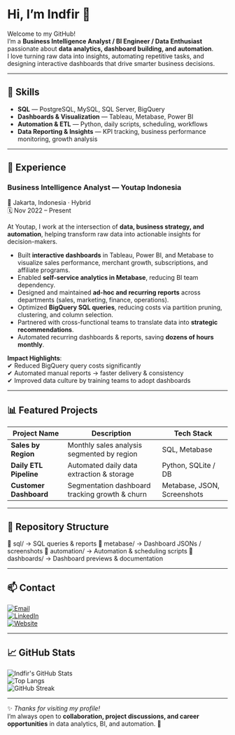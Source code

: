 # Hi, I’m Indfir 👋  

Welcome to my GitHub!  
I’m a **Business Intelligence Analyst / BI Engineer / Data Enthusiast** passionate about **data analytics, dashboard building, and automation**.  
I love turning raw data into insights, automating repetitive tasks, and designing interactive dashboards that drive smarter business decisions.  

---

## 🔧 Skills  

- **SQL** — PostgreSQL, MySQL, SQL Server, BigQuery  
- **Dashboards & Visualization** — Tableau, Metabase, Power BI  
- **Automation & ETL** — Python, daily scripts, scheduling, workflows  
- **Data Reporting & Insights** — KPI tracking, business performance monitoring, growth analysis  

---

## 💼 Experience  

### Business Intelligence Analyst — Youtap Indonesia  
📍 Jakarta, Indonesia · Hybrid  
🗓️ Nov 2022 – Present  

At Youtap, I work at the intersection of **data, business strategy, and automation**, helping transform raw data into actionable insights for decision-makers.  

- Built **interactive dashboards** in Tableau, Power BI, and Metabase to visualize sales performance, merchant growth, subscriptions, and affiliate programs.  
- Enabled **self-service analytics in Metabase**, reducing BI team dependency.  
- Designed and maintained **ad-hoc and recurring reports** across departments (sales, marketing, finance, operations).  
- Optimized **BigQuery SQL queries**, reducing costs via partition pruning, clustering, and column selection.  
- Partnered with cross-functional teams to translate data into **strategic recommendations**.  
- Automated recurring dashboards & reports, saving **dozens of hours monthly**.  

**Impact Highlights**:  
✔ Reduced BigQuery query costs significantly  
✔ Automated manual reports → faster delivery & consistency  
✔ Improved data culture by training teams to adopt dashboards  

---

## 📊 Featured Projects  

| Project Name         | Description                                    | Tech Stack          |
|----------------------|------------------------------------------------|---------------------|
| **Sales by Region**  | Monthly sales analysis segmented by region      | SQL, Metabase       |
| **Daily ETL Pipeline** | Automated daily data extraction & storage      | Python, SQLite / DB |
| **Customer Dashboard** | Segmentation dashboard tracking growth & churn | Metabase, JSON, Screenshots |  

---

## 📂 Repository Structure  

📁 sql/ → SQL queries & reports
📁 metabase/ → Dashboard JSONs / screenshots
📁 automation/ → Automation & scheduling scripts
📁 dashboards/ → Dashboard previews & documentation


---

## 📫 Contact  

[![Email](https://img.shields.io/badge/Email-Contact-informational?style=flat&logo=gmail&logoColor=white&color=EA4335)](mailto:indra.rigel@gmail.com)  
[![LinkedIn](https://img.shields.io/badge/LinkedIn-Connect-blue?style=flat&logo=linkedin)](https://www.linkedin.com/in/indra-firdaus-a0952259/)  
[![Website](https://img.shields.io/badge/Website-Visit-green?style=flat&logo=google-chrome&logoColor=white)](https://indfir.com/)  

---

## 📈 GitHub Stats  

![Indfir's GitHub Stats](https://github-readme-stats.vercel.app/api?username=indfir&show_icons=true&theme=tokyonight)  
![Top Langs](https://github-readme-stats.vercel.app/api/top-langs/?username=indfir&layout=compact&theme=tokyonight)  
![GitHub Streak](https://streak-stats.demolab.com?user=indfir&theme=tokyonight)  

---

✨ *Thanks for visiting my profile!*  
I’m always open to **collaboration, project discussions, and career opportunities** in data analytics, BI, and automation. 🚀
